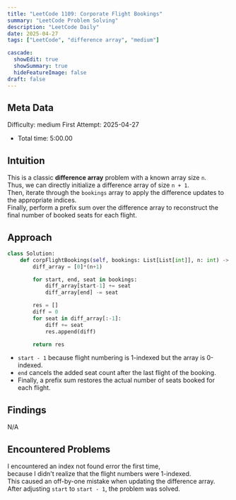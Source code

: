 ```yaml
---
title: "LeetCode 1109: Corporate Flight Bookings"
summary: "LeetCode Problem Solving"
description: "LeetCode Daily"
date: 2025-04-27
tags: ["LeetCode", "difference array", "medium"]

cascade:
  showEdit: true
  showSummary: true
  hideFeatureImage: false
draft: false
---
```


## Meta Data

Difficulty: medium
First Attempt: 2025-04-27
- Total time: 5:00.00

## Intuition

This is a classic **difference array** problem with a known array size `n`.  
Thus, we can directly initialize a difference array of size `n + 1`.  
Then, iterate through the `bookings` array to apply the difference updates to the appropriate indices.  
Finally, perform a prefix sum over the difference array to reconstruct the final number of booked seats for each flight.


## Approach

```python
class Solution:
    def corpFlightBookings(self, bookings: List[List[int]], n: int) -> List[int]:
        diff_array = [0]*(n+1)

        for start, end, seat in bookings:
            diff_array[start-1] += seat
            diff_array[end] -= seat

        res = []
        diff = 0
        for seat in diff_array[:-1]:
            diff += seat
            res.append(diff)

        return res
```
- `start - 1` because flight numbering is 1-indexed but the array is 0-indexed.
- `end` cancels the added seat count after the last flight of the booking.
- Finally, a prefix sum restores the actual number of seats booked for each flight.

## Findings

N/A

## Encountered Problems 

I encountered an index not found error the first time,  
because I didn't realize that the flight numbers were 1-indexed.  
This caused an off-by-one mistake when updating the difference array.  
After adjusting `start` to `start - 1`, the problem was solved.

